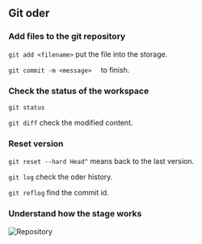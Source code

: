 ## Git oder

### Add files to the git repository

`git add <filename>` put the file into the storage.

`git commit -m <message>  ` to finish.

### Check the status of the workspace

`git status` 

`git diff` check the modified content.

### Reset version

`git reset --hard Head^` means back to the last version.

`git log` check the oder history.

 `git reflog` find the commit id.

### Understand how the stage works

![Repository](/home/bruce/Pictures/0.jpeg)